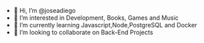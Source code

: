 - 👋 Hi, I’m @joseadiego
- 👀 I’m interested in Development, Books, Games and Music
- 🌱 I’m currently learning Javascript,Node,PostgreSQL and Docker
- 💞️ I’m looking to collaborate on Back-End Projects
